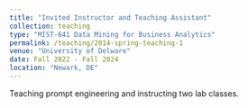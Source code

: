 ```yaml
---
title: "Invited Instructor and Teaching Assistant"
collection: teaching
type: "MIST-641 Data Mining for Business Analytics"
permalink: /teaching/2014-spring-teaching-1
venue: "University of Delware"
date: Fall 2022 - Fall 2024
location: "Newark, DE"
---
```


Teaching prompt engineering and instructing two lab classes. 